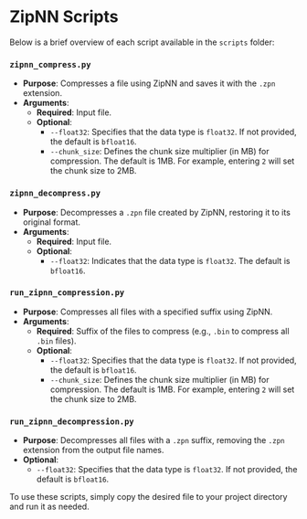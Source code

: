 # ZipNN Scripts

Below is a brief overview of each script available in the `scripts` folder:

### `zipnn_compress.py`

- **Purpose**: Compresses a file using ZipNN and saves it with the `.zpn` extension.
- **Arguments**:
  - **Required**: Input file.
  - **Optional**:
    - `--float32`: Specifies that the data type is `float32`. If not provided, the default is `bfloat16`.
    - `--chunk_size`: Defines the chunk size multiplier (in MB) for compression. The default is 1MB. For example, entering `2` will set the chunk size to 2MB.

### `zipnn_decompress.py`

- **Purpose**: Decompresses a `.zpn` file created by ZipNN, restoring it to its original format.
- **Arguments**:
  - **Required**: Input file.
  - **Optional**:
    - `--float32`: Indicates that the data type is `float32`. The default is `bfloat16`.

### `run_zipnn_compression.py`

- **Purpose**: Compresses all files with a specified suffix using ZipNN.
- **Arguments**:
  - **Required**: Suffix of the files to compress (e.g., `.bin` to compress all `.bin` files).
  - **Optional**:
    - `--float32`: Specifies that the data type is `float32`. If not provided, the default is `bfloat16`.
    - `--chunk_size`: Defines the chunk size multiplier (in MB) for compression. The default is 1MB. For example, entering `2` will set the chunk size to 2MB.

### `run_zipnn_decompression.py`

- **Purpose**: Decompresses all files with a `.zpn` suffix, removing the `.zpn` extension from the output file names.
- **Optional**:
  - `--float32`: Specifies that the data type is `float32`. If not provided, the default is `bfloat16`.

To use these scripts, simply copy the desired file to your project directory and run it as needed.

